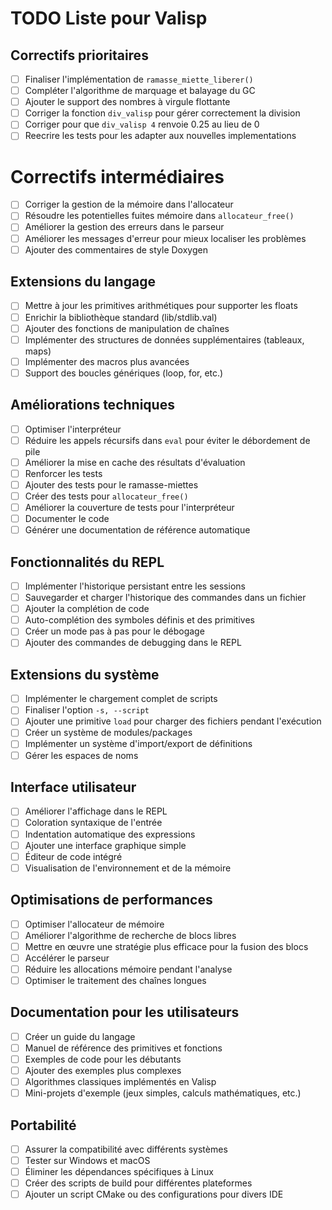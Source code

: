 # TODO Liste pour Valisp

## Correctifs prioritaires
- [ ] Finaliser l'implémentation de `ramasse_miette_liberer()`
- [ ] Compléter l'algorithme de marquage et balayage du GC
- [ ] Ajouter le support des nombres à virgule flottante
- [ ] Corriger la fonction `div_valisp` pour gérer correctement la division
- [ ] Corriger pour que `div_valisp 4` renvoie 0.25 au lieu de 0
- [ ] Reecrire les tests pour les adapter aux nouvelles implementations

# Correctifs intermédiaires
- [ ] Corriger la gestion de la mémoire dans l'allocateur
- [ ] Résoudre les potentielles fuites mémoire dans `allocateur_free()`
- [ ] Améliorer la gestion des erreurs dans le parseur
- [ ] Améliorer les messages d'erreur pour mieux localiser les problèmes
- [ ] Ajouter des commentaires de style Doxygen

## Extensions du langage
- [ ] Mettre à jour les primitives arithmétiques pour supporter les floats
- [ ] Enrichir la bibliothèque standard (lib/stdlib.val)
- [ ] Ajouter des fonctions de manipulation de chaînes
- [ ] Implémenter des structures de données supplémentaires (tableaux, maps)
- [ ] Implémenter des macros plus avancées
- [ ] Support des boucles génériques (loop, for, etc.)

## Améliorations techniques
- [ ] Optimiser l'interpréteur
- [ ] Réduire les appels récursifs dans `eval` pour éviter le débordement de pile
- [ ] Améliorer la mise en cache des résultats d'évaluation
- [ ] Renforcer les tests
- [ ] Ajouter des tests pour le ramasse-miettes
- [ ] Créer des tests pour `allocateur_free()`
- [ ] Améliorer la couverture de tests pour l'interpréteur
- [ ] Documenter le code
- [ ] Générer une documentation de référence automatique

## Fonctionnalités du REPL
- [ ] Implémenter l'historique persistant entre les sessions
- [ ] Sauvegarder et charger l'historique des commandes dans un fichier
- [ ] Ajouter la complétion de code
- [ ] Auto-complétion des symboles définis et des primitives
- [ ] Créer un mode pas à pas pour le débogage
- [ ] Ajouter des commandes de debugging dans le REPL

## Extensions du système
- [ ] Implémenter le chargement complet de scripts
- [ ] Finaliser l'option `-s, --script`
- [ ] Ajouter une primitive `load` pour charger des fichiers pendant l'exécution
- [ ] Créer un système de modules/packages
- [ ] Implémenter un système d'import/export de définitions
- [ ] Gérer les espaces de noms

## Interface utilisateur
- [ ] Améliorer l'affichage dans le REPL
- [ ] Coloration syntaxique de l'entrée
- [ ] Indentation automatique des expressions
- [ ] Ajouter une interface graphique simple
- [ ] Éditeur de code intégré
- [ ] Visualisation de l'environnement et de la mémoire

## Optimisations de performances
- [ ] Optimiser l'allocateur de mémoire
- [ ] Améliorer l'algorithme de recherche de blocs libres
- [ ] Mettre en œuvre une stratégie plus efficace pour la fusion des blocs
- [ ] Accélérer le parseur
- [ ] Réduire les allocations mémoire pendant l'analyse
- [ ] Optimiser le traitement des chaînes longues

## Documentation pour les utilisateurs
- [ ] Créer un guide du langage
- [ ] Manuel de référence des primitives et fonctions
- [ ] Exemples de code pour les débutants
- [ ] Ajouter des exemples plus complexes
- [ ] Algorithmes classiques implémentés en Valisp
- [ ] Mini-projets d'exemple (jeux simples, calculs mathématiques, etc.)

## Portabilité
- [ ] Assurer la compatibilité avec différents systèmes
- [ ] Tester sur Windows et macOS
- [ ] Éliminer les dépendances spécifiques à Linux
- [ ] Créer des scripts de build pour différentes plateformes
- [ ] Ajouter un script CMake ou des configurations pour divers IDE